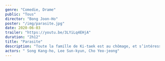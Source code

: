 ```yaml
---
genre: "Comedie, Drame"
public: "Tous"
director: "Bong Joon-Ho"
poster: "/img/parasite.jpg"
date: 2020-06-03
trailer: "https://youtu.be/3LYiLq4EHjA"
duration: "2h12"
title: "Parasite"
description: "Toute la famille de Ki-taek est au chômage, et s’intéresse fortement au train de vie de la richissime famille Park. Un jour, leur fils réussit à se faire recommander pour donner des cours particuliers d’anglais chez les Park. C’est le début d’un engrenage incontrôlable, dont personne ne sortira véritablement indemne…"
actors: " Song Kang-ho, Lee Sun-kyun, Cho Yeo-jeong"
---
```

